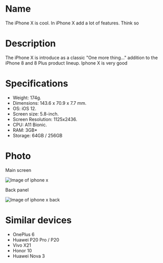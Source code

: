 
# Name
The iPhone X is cool.
In iPhone X add a lot of features. Think so
# Description
The iPhone X is introduce as a classic "One more thing..." addition to the iPhone 8 and 8 Plus product lineup. Iphone X is very good
# Specifications
* Weight: 174g.
* Dimensions: 143.6 x 70.9 x 7.7 mm.
* OS: iOS 12.
* Screen size: 5.8-inch.
* Screen Resolution: 1125x2436.
* CPU: A11 Bionic.
* RAM: 3GB*
* Storage: 64GB / 256GB
# Photo

Main screen

![Image of iphone x](https://touch.com.ua/upload/iblock/07e/07e866550156edd10d114a17cfe9c76f.jpg)

Back panel

![Image of iphone x back](https://cdn.gsmarena.com/imgroot//reviews/17/apple-iphone-x/lifestyle/-728w2/gsmarena_010.jpg)

# Similar devices
* OnePlus 6
* Huawei P20 Pro / P20
* Vivo X21
* Honor 10
* Huawei Nova 3
